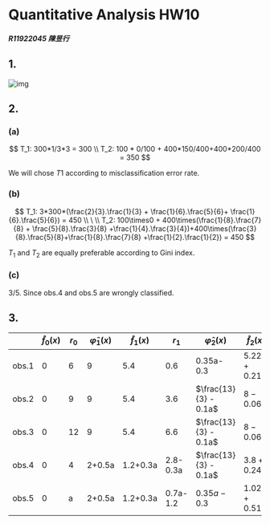 # Quantitative Analysis HW10

##### R11922045 陳昱行

## 1.

![img](/Users/Mac/github/2023_Quantitative_Analysis/HW/HW10/tree.png)

## 2.

### (a)

$$
T_1: 300*1/3*3 = 300 \\
T_2: 100 * 0/100 + 400*150/400+400*200/400 = 350
$$

We will chose $T1$ according to misclassification error rate.

### (b)

$$
T_1: 3*300*(\frac{2}{3}.\frac{1}{3} + \frac{1}{6}.\frac{5}{6}+
\frac{1}{6}.\frac{5}{6}) = 450 \\ \  \\
T_2: 100\times0 + 400\times(\frac{1}{8}.\frac{7}{8} + \frac{5}{8}.\frac{3}{8}
+\frac{1}{4}.\frac{3}{4})+400\times(\frac{3}{8}.\frac{5}{8}+\frac{1}{8}.\frac{7}{8}
+\frac{1}{2}.\frac{1}{2}) = 450
$$

$T_1$ and $T_2$ are equally preferable according to Gini index.

### (c)

3/5. Since obs.4 and obs.5 are wrongly classified.



## 3.

|       | $\hat{f}_0(x)$ | $r_0$ | $\hat{\varphi}_1(x)$ | $\hat{f}_1(x)$ | $r_1$    | $\hat{\varphi}_2(x)$  | $\hat{f}_2(x)$ |
| ----- | -------------- | ----- | -------------------- | -------------- | -------- | --------------------- | -------------- |
| obs.1 | 0              | 6     | 9                    | 5.4            | 0.6      | 0.35a-0.3             | $5.22a+0.21$   |
| obs.2 | 0              | 9     | 9                    | 5.4            | 3.6      | $\frac{13}{3} - 0.1a$ | $8-0.06a$      |
| obs.3 | 0              | 12    | 9                    | 5.4            | 6.6      | $\frac{13}{3} - 0.1a$ | $8-0.06a$      |
| obs.4 | 0              | 4     | 2+0.5a               | 1.2+0.3a       | 2.8-0.3a | $\frac{13}{3} - 0.1a$ | $3.8+0.24a$    |
| obs.5 | 0              | a     | 2+0.5a               | 1.2+0.3a       | 0.7a-1.2 | $0.35a-0.3$           | $1.02+0.51a$   |


